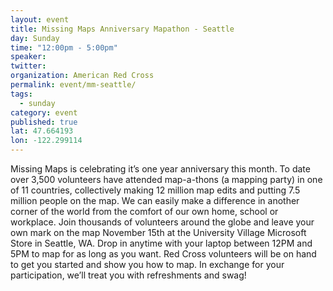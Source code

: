```yaml
---
layout: event
title: Missing Maps Anniversary Mapathon - Seattle 
day: Sunday
time: "12:00pm - 5:00pm"
speaker: 
twitter: 
organization: American Red Cross
permalink: event/mm-seattle/
tags: 
  - sunday
category: event
published: true
lat: 47.664193
lon: -122.299114
---
```


Missing Maps is celebrating it’s one year anniversary this month. To date over 3,500 volunteers have attended map-a-thons (a mapping party) in one of 11 countries, collectively making 12 million map edits and putting 7.5 million people on the map. We can easily make a difference in another corner of the world from the comfort of our own home, school or workplace.  Join thousands of volunteers around the globe and leave your own mark on the map November 15th at the University Village Microsoft Store in Seattle, WA. Drop in anytime with your laptop between 12PM and 5PM to map for as long as you want. Red Cross volunteers will be on hand to get you started and show you how to map. In exchange for your participation, we’ll treat you with refreshments and swag!
